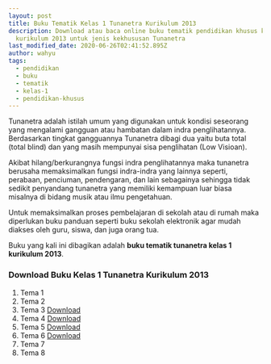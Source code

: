 ```yaml
---
layout: post
title: Buku Tematik Kelas 1 Tunanetra Kurikulum 2013
description: Download atau baca online buku tematik pendidikan khusus kelas 1
  kurikulum 2013 untuk jenis kekhususan Tunanetra
last_modified_date: 2020-06-26T02:41:52.895Z
author: wahyu
tags:
  - pendidikan
  - buku
  - tematik
  - kelas-1
  - pendidikan-khusus
---
```

Tunanetra adalah istilah umum yang digunakan untuk kondisi seseorang yang mengalami gangguan atau hambatan dalam indra penglihatannya. Berdasarkan tingkat gangguannya Tunanetra dibagi dua yaitu buta total (total blind) dan yang masih mempunyai sisa penglihatan (Low Visioan). 

Akibat hilang/berkurangnya fungsi indra penglihatannya maka tunanetra berusaha memaksimalkan fungsi indra-indra yang lainnya seperti, perabaan, penciuman, pendengaran, dan lain sebagainya sehingga tidak sedikit penyandang tunanetra yang memiliki kemampuan luar biasa misalnya di bidang musik atau ilmu pengetahuan.

Untuk memaksimalkan proses pembelajaran di sekolah atau di rumah maka diperlukan buku panduan seperti buku sekolah elektronik agar mudah diakses oleh guru, siswa, dan juga orang tua.

Buku yang kali ini dibagikan adalah **buku tematik tunanetra kelas 1 kurikulum 2013**.

### Download Buku Kelas 1 Tunanetra Kurikulum 2013 

1. Tema 1 
2. Tema 2 
3. Tema 3 <a href="https://docs.google.com/uc?export=download&id=0B5hMZbwMItOzVGZpNWp3Q0E4dkk" title="Buku Tematik Kelas 1 Tunanetra Kurikulum 2013 Tema 3">Download</a>
4. Tema 4 <a href="https://docs.google.com/uc?export=download&id=0B5hMZbwMItOzZG5BbXljY01uRmM" title="Buku Tematik Kelas 1 Tunanetra Kurikulum 2013 Tema 3">Download</a>
5. Tema 5 <a href="https://docs.google.com/uc?export=download&id=0B5hMZbwMItOzQ0MwLUJfdW41SFE" title="Buku Tematik Kelas 1 Tunanetra Kurikulum 2013 Tema 3">Download</a>
6. Tema 6 <a href="https://docs.google.com/uc?export=download&id=0B5hMZbwMItOzWHRQUG9xaTc1Nmc" title="Buku Tematik Kelas 1 Tunanetra Kurikulum 2013 Tema 3">Download</a>
7. Tema 7 
8. Tema 8 
